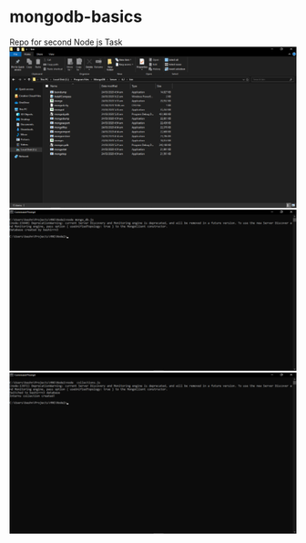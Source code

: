 # mongodb-basics
Repo for second Node js Task
![](Images/Screen1.png)
![](Images/Screen2.png)
![](Images/Screen3.png)
